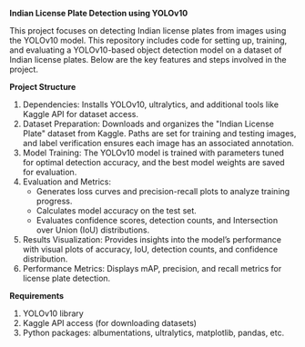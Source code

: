 **Indian License Plate Detection using YOLOv10** 

This project focuses on detecting Indian license plates from images using the YOLOv10 model. This repository includes code for setting up, training, and evaluating a YOLOv10-based object detection model on a dataset of Indian license plates. Below are the key features and steps involved in the project.

**Project Structure**
1. Dependencies: Installs YOLOv10, ultralytics, and additional tools like Kaggle API for dataset access.
2. Dataset Preparation: Downloads and organizes the "Indian License Plate" dataset from Kaggle. Paths are set for training and testing images, and label verification ensures each image has an associated annotation.
3. Model Training: The YOLOv10 model is trained with parameters tuned for optimal detection accuracy, and the best model weights are saved for evaluation.
4. Evaluation and Metrics:
   - Generates loss curves and precision-recall plots to analyze training progress.
   - Calculates model accuracy on the test set.
   - Evaluates confidence scores, detection counts, and Intersection over Union (IoU) distributions.
5. Results Visualization: Provides insights into the model’s performance with visual plots of accuracy, IoU, detection counts, and confidence distribution.
6. Performance Metrics: Displays mAP, precision, and recall metrics for license plate detection.
   
**Requirements**
1. YOLOv10 library
2. Kaggle API access (for downloading datasets)
3. Python packages: albumentations, ultralytics, matplotlib, pandas, etc.
